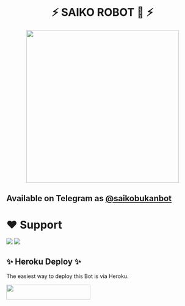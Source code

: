 <h1 align="center"><b> ⚡ SAIKO ROBOT 🤖 ⚡ </b></h1>

<p align="center"><a href="https://t.me/telmus_bot"><img src="(https://telegra.ph/file/e641d3dd2ccdce6a3d934.jpg)" width="400"></a></p>

## Available on Telegram as [@saikobukanbot](https://t.me/telmus_bot)

# ❤️ Support
<a href="https://t.me/zixenprojects"><img src="https://img.shields.io/badge/Join-Telegram%20Channel-red.svg?logo=Telegram"></a>
<a href="t.me//zixsupports"><img src="https://img.shields.io/badge/Join-Telegram%20Group-blue.svg?logo=telegram"></a>


## ✨ Heroku Deploy ✨
The easiest way to deploy this Bot is via Heroku.

<p align="left"><a href="https://heroku.com/deploy?template=https://github.com/Deyko-userbot/KekinianRobot"> <img src="https://img.shields.io/badge/Deploy%20To%20Heroku-black?style=for-the-badge&logo=heroku" width="220" height="38.45"/></a></p>


